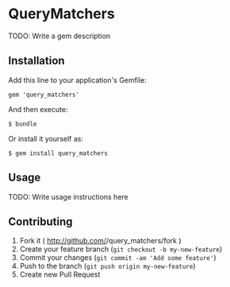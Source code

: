 # QueryMatchers

TODO: Write a gem description

## Installation

Add this line to your application's Gemfile:

    gem 'query_matchers'

And then execute:

    $ bundle

Or install it yourself as:

    $ gem install query_matchers

## Usage

TODO: Write usage instructions here

## Contributing

1. Fork it ( http://github.com/<my-github-username>/query_matchers/fork )
2. Create your feature branch (`git checkout -b my-new-feature`)
3. Commit your changes (`git commit -am 'Add some feature'`)
4. Push to the branch (`git push origin my-new-feature`)
5. Create new Pull Request
